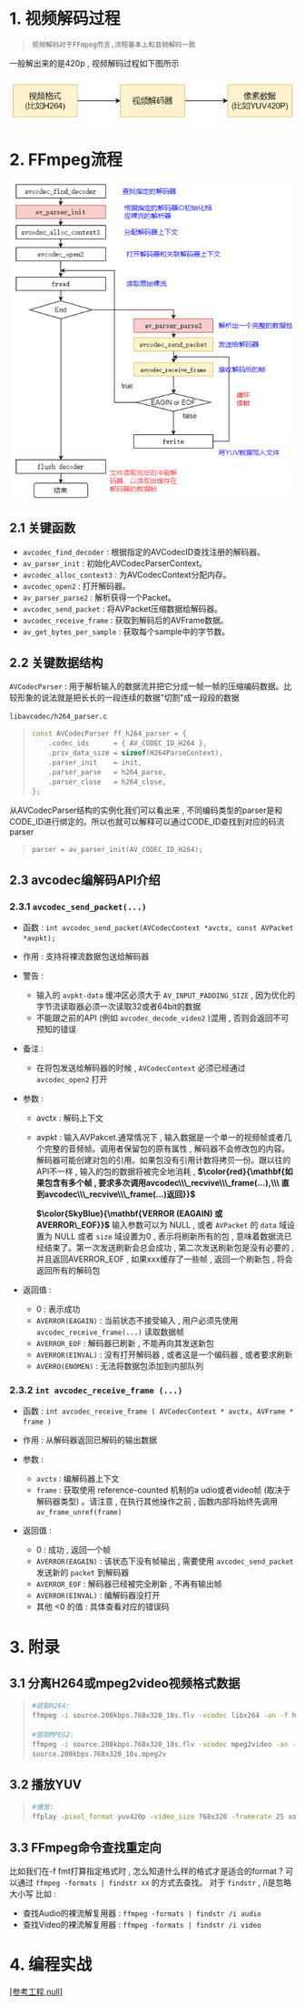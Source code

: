 # 1. 视频解码过程

> ```tex
> 视频解码对于FFmpeg而言,流程基本上和⾳频解码⼀致
> ```

⼀般解出来的是420p , 视频解码过程如下图所示

<img src="assets/image-20240307161127076.png" alt="image-20240307161127076" /> 

# 2. FFmpeg流程

<img src="assets/image-20240307161222738.png" alt="image-20240307161222738" /> 

## 2.1 关键函数

- `avcodec_find_decoder` : 根据指定的AVCodecID查找注册的解码器。
- `av_parser_init` : 初始化AVCodecParserContext。
- `avcodec_alloc_context3` : 为AVCodecContext分配内存。
- `avcodec_open2` : 打开解码器。
- `av_parser_parse2` : 解析获得⼀个Packet。
- `avcodec_send_packet` : 将AVPacket压缩数据给解码器。
- `avcodec_receive_frame` : 获取到解码后的AVFrame数据。
- `av_get_bytes_per_sample` : 获取每个sample中的字节数。  

## 2.2 关键数据结构

`AVCodecParser` : 用于解析输入的数据流并把它分成一帧一帧的压缩编码数据。比较形象的说法就是把长长的⼀段连续的数据"切割"成⼀段段的数据

`libavcodec/h264_parser.c`

> ```c++
> const AVCodecParser ff_h264_parser = {
>     .codec_ids      = { AV_CODEC_ID_H264 },
>     .priv_data_size = sizeof(H264ParseContext),
>     .parser_init    = init,
>     .parser_parse   = h264_parse,
>     .parser_close   = h264_close,
> };
> ```

从AVCodecParser结构的实例化我们可以看出来 , 不同编码类型的parser是和CODE_ID进⾏绑定的。所以也就可以解释可以通过CODE_ID查找到对应的码流 parser  

> ```c++
> parser = av_parser_init(AV_CODEC_ID_H264);
> ```

## 2.3 avcodec编解码API介绍

### 2.3.1 `avcodec_send_packet(...)`

- 函数 : `int avcodec_send_packet(AVCodecContext *avctx, const AVPacket *avpkt);`

- 作用 : 支持将裸流数据包送给解码器  

- 警告 : 

  - 输入的 `avpkt-data` 缓冲区必须大于 `AV_INPUT_PADDING_SIZE` , 因为优化的字节流读取器必须⼀次读取32或者64bit的数据
  - 不能跟之前的API (例如 `avcodec_decode_video2` )混⽤ , 否则会返回不可预知的错误 

- 备注 : 

  - 在将包发送给解码器的时候 , `AVCodecContext` 必须已经通过 `avcodec_open2` 打开  

- 参数 : 

  - avctx : 解码上下文

  - avpkt : 输⼊AVPakcet.通常情况下 , 输入数据是一个单一的视频帧或者几个完整的音频帧。调用者保留包的原有属性 , 解码器不会修改包的内容。解码器可能创建对包的引⽤。如果包没有引⽤计数将拷贝⼀份。跟以往的API不一样 , 输入的包的数据将被完全地消耗 , **$\color{red}{\mathbf{如果包含有多个帧 , 要求多次调⽤avcodec\\\_recvive\\\_frame(...),\\\ 直到avcodec\\\_recvive\\\_frame(...)返回}}$**

    **$\color{SkyBlue}{\mathbf{VERROR (EAGAIN) 或 AVERROR\_EOF}}$** 输入参数可以为 NULL , 或者 `AVPacket` 的 `data` 域设置为 NULL 或者 `size` 域设置为0 , 表示将刷新所有的包 , 意味着数据流已经结束了。第⼀次发送刷新会总会成功 , 第⼆次发送刷新包是没有必要的 , 并且返回AVERROR_EOF , 如果xxx缓存了一些帧 , 返回⼀个刷新包 , 将会返回所有的解码包  

- 返回值 : 

  - 0 : 表示成功
  - `AVERROR(EAGAIN)` : 当前状态不接受输入 , 用户必须先使用 `avcodec_receive_frame(...)` 读取数据帧
  - `AVERROR_EOF` : 解码器已刷新 , 不能再向其发送新包
  - `AVERROR(EINVAL)` : 没有打开解码器 , 或者这是⼀个编码器 , 或者要求刷新
  - `AVERRO(ENOMEN)` : ⽆法将数据包添加到内部队列

### 2.3.2 `int avcodec_receive_frame (...)`

- 函数 : `int avcodec_receive_frame ( AVCodecContext * avctx, AVFrame * frame )`
- 作用 : 从解码器返回已解码的输出数据
- 参数 : 
  - `avctx` : 编解码器上下文
  - `frame` : 获取使用 reference-counted 机制的a udio或者video帧 (取决于解码器类型) 。请注意 , 在执⾏其他操作之前 , 函数内部将始终先调用 `av_frame_unref(frame)`

- 返回值 : 
  - 0 : 成功 , 返回一个帧
  - `AVERROR(EAGAIN)` : 该状态下没有帧输出 , 需要使用 `avcodec_send_packet` 发送新的 `packet` 到解码器
  - `AVERROR_EOF` : 解码器已经被完全刷新 , 不再有输出帧
  - `AVERROR(EINVAL)` : 编解码器没打开
  - 其他 <0 的值 : 具体查看对应的错误码

# 3. 附录

## 3.1 分离H264或mpeg2video视频格式数据

> ```bash
> #提取H264:
> ffmpeg -i source.200kbps.768x320_10s.flv -vcodec libx264 -an -f h264 source.200kbps.768x320_10s.h264
> 
> #提取MPEG2:
> ffmpeg -i source.200kbps.768x320_10s.flv -vcodec mpeg2video -an -f mpeg2video
> source.200kbps.768x320_10s.mpeg2v
> ```

## 3.2 播放YUV

> ```bash
> #播放:
> ffplay -pixel_format yuv420p -video_size 768x320 -framerate 25 source.200kbps.768x320_10s.yuv
> ```

## 3.3 FFmpeg命令查找重定向

⽐如我们在-f fmt打算指定格式时 , 怎么知道什么样的格式才是适合的format ?
可以通过 `ffmpeg -formats | findstr xx` 的方式去查找。
对于 `findstr` , /i是忽略大小写
比如 : 

- 查找Audio的裸流解复⽤器 : `ffmpeg -formats | findstr /i audio`
- 查找Video的裸流解复⽤器 : `ffmpeg -formats | findstr /i video`

# 4. 编程实战

[[参考工程,null]]()

> ```c++
> 
> ```

